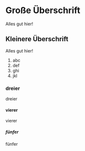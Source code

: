 # Große Überschrift

Alles gut hier!

## Kleinere Überschrift

Alles gut hier!

1. abc
2. def
3. ghi
4. jkl

### dreier

dreier

#### vierer

vierer

##### fünfer

fünfer